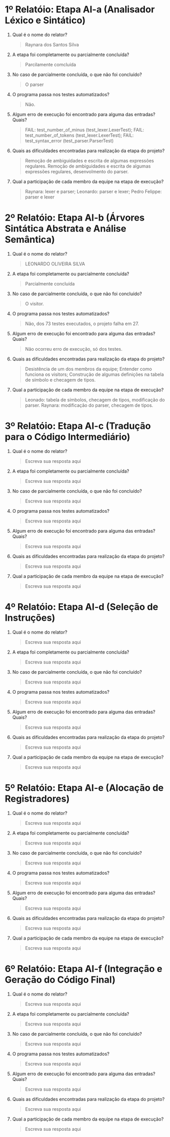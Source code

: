 # 1º Relatóio: Etapa AI-a (Analisador Léxico e Sintático)

1. Qual é o nome do relator?

    > Raynara dos Santos Silva

2. A etapa foi completamente ou parcialmente concluída?

    > Parcilamente comcluída

3. No caso de parcialmente concluída, o que não foi concluído?

    > O parser

4. O programa passa nos testes automatizados?
    
    > Não.

5. Algum erro de execução foi encontrado para alguma das entradas? Quais?
    
    > FAIL: test_number_of_minus (test_lexer.LexerTest); FAIL: test_number_of_tokens (test_lexer.LexerTest); FAIL: test_syntax_error (test_parser.ParserTest)

6. Quais as dificuldades encontradas para realização da etapa do projeto?
    
    > Remoção de ambiguidades e escrita de algumas expressões regulares.
    > Remoção de ambiguidades e escrita de algumas expressões regulares, desenvolmento do parser.

7. Qual a participação de cada membro da equipe na etapa de execução?
    
    > Raynara: lexer e parser;
    > Leonardo: parser e lexer;
    > Pedro Felippe: parser e lexer


# 2º Relatóio: Etapa AI-b (Árvores Sintática Abstrata e Análise Semântica)

1. Qual é o nome do relator?

    > LEONARDO OLIVEIRA SILVA

2. A etapa foi completamente ou parcialmente concluída?

    > Parcialmente concluída

3. No caso de parcialmente concluída, o que não foi concluído?

    > O visitor.

4. O programa passa nos testes automatizados?
    
    > Não, dos 73 testes executados, o projeto falha em 27.

5. Algum erro de execução foi encontrado para alguma das entradas? Quais?
    
    > Não ocorreu erro de execução, só dos testes.

6. Quais as dificuldades encontradas para realização da etapa do projeto?
    
    > Desistência de um dos membros da equipe;
    > Entender como funciona os visitors;
    > Construção de algumas definições na tabela de símbolo e checagem de tipos.

7. Qual a participação de cada membro da equipe na etapa de execução?
    
    > Leonado: tabela de símbolos, checagem de tipos, modificação do parser.
    > Raynara: modificação do parser, checagem de tipos.


# 3º Relatóio: Etapa AI-c (Tradução para o Código Intermediário)

1. Qual é o nome do relator?

    > Escreva sua resposta aqui

2. A etapa foi completamente ou parcialmente concluída?

    > Escreva sua resposta aqui

3. No caso de parcialmente concluída, o que não foi concluído?

    > Escreva sua resposta aqui

4. O programa passa nos testes automatizados?
    
    > Escreva sua resposta aqui

5. Algum erro de execução foi encontrado para alguma das entradas? Quais?
    
    > Escreva sua resposta aqui

6. Quais as dificuldades encontradas para realização da etapa do projeto?
    
    > Escreva sua resposta aqui

7. Qual a participação de cada membro da equipe na etapa de execução?
    
    > Escreva sua resposta aqui


# 4º Relatóio: Etapa AI-d (Seleção de Instruções)

1. Qual é o nome do relator?

    > Escreva sua resposta aqui

2. A etapa foi completamente ou parcialmente concluída?

    > Escreva sua resposta aqui

3. No caso de parcialmente concluída, o que não foi concluído?

    > Escreva sua resposta aqui

4. O programa passa nos testes automatizados?
    
    > Escreva sua resposta aqui

5. Algum erro de execução foi encontrado para alguma das entradas? Quais?
    
    > Escreva sua resposta aqui

6. Quais as dificuldades encontradas para realização da etapa do projeto?
    
    > Escreva sua resposta aqui

7. Qual a participação de cada membro da equipe na etapa de execução?
    
    > Escreva sua resposta aqui


# 5º Relatóio: Etapa AI-e (Alocação de Registradores)

1. Qual é o nome do relator?

    > Escreva sua resposta aqui

2. A etapa foi completamente ou parcialmente concluída?

    > Escreva sua resposta aqui

3. No caso de parcialmente concluída, o que não foi concluído?

    > Escreva sua resposta aqui

4. O programa passa nos testes automatizados?
    
    > Escreva sua resposta aqui

5. Algum erro de execução foi encontrado para alguma das entradas? Quais?
    
    > Escreva sua resposta aqui

6. Quais as dificuldades encontradas para realização da etapa do projeto?
    
    > Escreva sua resposta aqui

7. Qual a participação de cada membro da equipe na etapa de execução?
    
    > Escreva sua resposta aqui


# 6º Relatóio: Etapa AI-f (Integração e Geração do Código Final)

1. Qual é o nome do relator?

    > Escreva sua resposta aqui

2. A etapa foi completamente ou parcialmente concluída?

    > Escreva sua resposta aqui

3. No caso de parcialmente concluída, o que não foi concluído?

    > Escreva sua resposta aqui

4. O programa passa nos testes automatizados?
    
    > Escreva sua resposta aqui

5. Algum erro de execução foi encontrado para alguma das entradas? Quais?
    
    > Escreva sua resposta aqui

6. Quais as dificuldades encontradas para realização da etapa do projeto?
    
    > Escreva sua resposta aqui

7. Qual a participação de cada membro da equipe na etapa de execução?
    
    > Escreva sua resposta aqui
